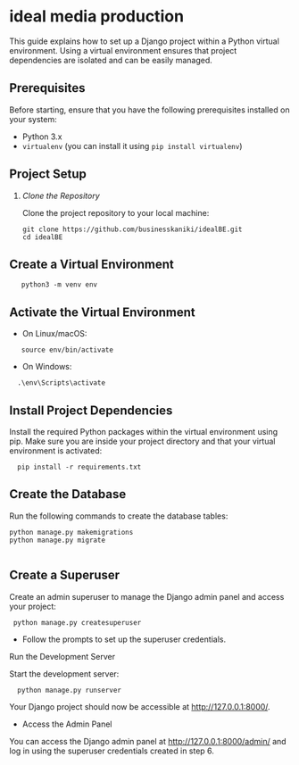 # ideal media production

This guide explains how to set up a Django project within a Python virtual environment. Using a virtual environment ensures that project dependencies are isolated and can be easily managed.

## Prerequisites

Before starting, ensure that you have the following prerequisites installed on your system:

- Python 3.x
- `virtualenv` (you can install it using `pip install virtualenv`)

## Project Setup

1. *Clone the Repository*

   Clone the project repository to your local machine:

   ```
   git clone https://github.com/businesskaniki/idealBE.git
   cd idealBE

## Create a Virtual Environment

```
   python3 -m venv env

```


## Activate the Virtual Environment


- On Linux/macOS:

```
   source env/bin/activate

```

- On Windows:

```
  .\env\Scripts\activate

```


## Install Project Dependencies

Install the required Python packages within the virtual environment using pip. Make sure you are inside your project directory and that your virtual environment is activated:

```
  pip install -r requirements.txt

```

 ## Create the Database 

Run the following commands to create the database tables:

```
python manage.py makemigrations
python manage.py migrate


```

## Create a Superuser

Create an admin superuser to manage the Django admin panel and access your project:

```
 python manage.py createsuperuser

```

- Follow the prompts to set up the superuser credentials.

Run the Development Server

Start the development server:



```
  python manage.py runserver

```

Your Django project should now be accessible at http://127.0.0.1:8000/.

- Access the Admin Panel

You can access the Django admin panel at http://127.0.0.1:8000/admin/ and log in using the superuser credentials created in step 6.
